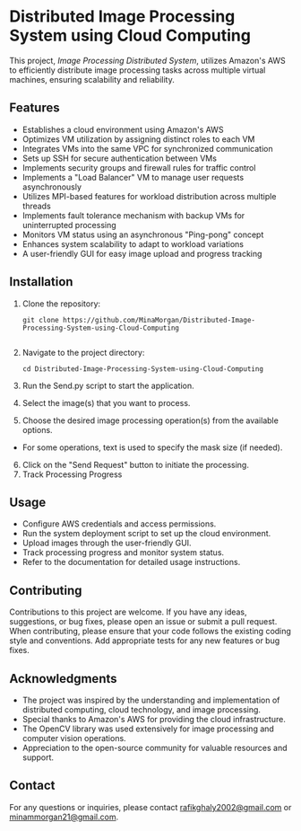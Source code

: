 # Distributed Image Processing System using Cloud Computing

This project, *Image Processing Distributed System*, utilizes Amazon's AWS to efficiently distribute image processing tasks across multiple virtual machines, ensuring scalability and reliability.
## Features
- Establishes a cloud environment using Amazon's AWS
- Optimizes VM utilization by assigning distinct roles to each VM
- Integrates VMs into the same VPC for synchronized communication
- Sets up SSH for secure authentication between VMs
- Implements security groups and firewall rules for traffic control
- Implements a "Load Balancer" VM to manage user requests asynchronously
- Utilizes MPI-based features for workload distribution across multiple threads
- Implements fault tolerance mechanism with backup VMs for uninterrupted processing
- Monitors VM status using an asynchronous "Ping-pong" concept
- Enhances system scalability to adapt to workload variations
- A user-friendly GUI for easy image upload and progress tracking

## Installation
1. Clone the repository:

   ````shell
   git clone https://github.com/MinaMorgan/Distributed-Image-Processing-System-using-Cloud-Computing
   

2. Navigate to the project directory:

   ````shell
   cd Distributed-Image-Processing-System-using-Cloud-Computing

3.	Run the Send.py script to start the application.
4.	Select the image(s) that you want to process.
5.	Choose the desired image processing operation(s) from the available options.
- For some operations, text is used to specify the mask size (if needed).
6.	Click on the "Send Request" button to initiate the processing.
7.	Track Processing Progress

   
## Usage
- Configure AWS credentials and access permissions.
- Run the system deployment script to set up the cloud environment.
- Upload images through the user-friendly GUI.
- Track processing progress and monitor system status.
- Refer to the documentation for detailed usage instructions.
## Contributing
Contributions to this project are welcome. If you have any ideas, suggestions, or bug fixes, please open an issue or submit a pull request.
When contributing, please ensure that your code follows the existing coding style and conventions. Add appropriate tests for any new features or bug fixes.

## Acknowledgments
- The project was inspired by the understanding and implementation of distributed computing, cloud technology, and image processing.
- Special thanks to Amazon's AWS for providing the cloud infrastructure.
- The OpenCV library was used extensively for image processing and computer vision operations.
- Appreciation to the open-source community for valuable resources and support.

## Contact
For any questions or inquiries, please contact [rafikghaly2002@gmail.com](mailto:your-email@example.com) or [minammorgan21@gmail.com](mailto:your-email@example.com).



